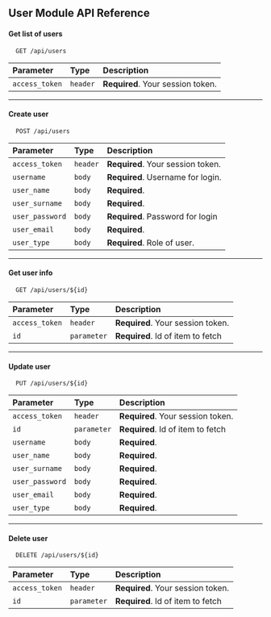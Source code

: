 
## User Module API Reference

#### Get list of users

```http
  GET /api/users
```

| Parameter | Type | Description |
| :-------- | :------- | :------- |
| `access_token` | `header` | **Required**. Your session token. |

---
#### Create user
```http
  POST /api/users
```
| Parameter | Type | Description |
| :-------- | :------- | :------- |
| `access_token` | `header` | **Required**. Your session token. |
| `username` | `body` | **Required**. Username for login. |
| `user_name` | `body` | **Required**. |
| `user_surname` | `body` | **Required**. |
| `user_password` | `body` | **Required**. Password for login |
| `user_email` | `body` | **Required**. |
| `user_type` | `body` | **Required**. Role of user. |

---
#### Get user info

```http
  GET /api/users/${id}
```

| Parameter | Type | Description |
| :-------- | :------- | :------- |
| `access_token` | `header` | **Required**. Your session token. |
| `id` | `parameter` | **Required**. Id of item to fetch |

---
#### Update user
```http
  PUT /api/users/${id}
```

| Parameter | Type | Description |
| :-------- | :------- | :------- |
| `access_token` | `header` | **Required**. Your session token. |
| `id` | `parameter` | **Required**. Id of item to fetch |
| `username` | `body` | **Required**. |
| `user_name` | `body` | **Required**. |
| `user_surname` | `body` | **Required**. |
| `user_password` | `body` | **Required**. |
| `user_email` | `body` | **Required**. |
| `user_type` | `body` | **Required**. |

---
#### Delete user

```http
  DELETE /api/users/${id}
```

| Parameter | Type | Description |
| :-------- | :------- | :------- |
| `access_token` | `header` | **Required**. Your session token. |
| `id` | `parameter` | **Required**. Id of item to fetch |
